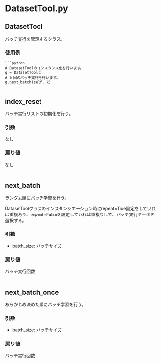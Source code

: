
# DatasetTool.py

## DatasetTool
バッチ実行を管理するクラス。

### 使用例
    ```python
    # DatasetToolのインスタンス化を行います。
    q = DatasetTool()
    # ｋ回のバッチ実行を行います。
    q.next_batch(self, k)
    ```

## index_reset
バッチ実行リストの初期化を行う。

### 引数
なし

### 戻り値
なし
<br>
<br>

## next_batch
ランダム順にバッチ学習を行う。

DatasetToolクラスのインスタンシエーション時にrepeat=True設定をしていれば重複あり、repeat=Falseを設定していれば重複なしで、バッチ実行データを選択する。

### 引数
- batch_size: バッチサイズ

### 戻り値
バッチ実行回数
<br>
<br>

## next_batch_once
あらかじめ決めた順にバッチ学習を行う。

### 引数
- batch_size: バッチサイズ

### 戻り値
バッチ実行回数

